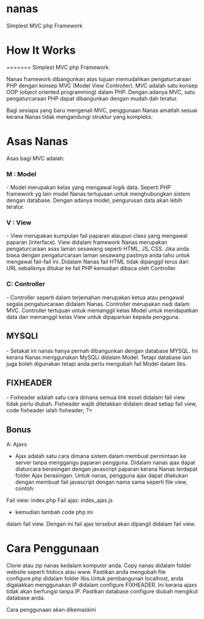 nanas
=====

Simplest MVC php Framework

<h1>How It Works</h1>
=======
Simplest MVC php Framework.

Nanas framework dibangunkan atas tujuan memudahkan pengaturcaraan PHP dengan konsep MVC (Model View Controller). MVC adalah satu konsep OOP (object oriented programming) dalam PHP. Dengan adanya MVC, satu pengaturcaraan PHP dapat dibangunkan dengan mudah dah teratur.

Bagi sesiapa yang baru mengenali MVC, penggunaan Nanas amatlah sesuai kerana Nanas tidak mengandungi struktur yang kompleks. 

<h1>Asas Nanas</h1>

Asas bagi MVC adalah:

<h3>M : Model</h3>
- Model merupakan kelas yang mengawal logik data. Seperti PHP framework yg lain model Nanas tertujuaan untuk menghubungkan sistem dengan database. Dengan adanya model, pengurusan data akan lebih teratur.

<h3>V : View</h3>
- View merupakan kumpulan fail paparan ataupun class yang mengawal paparan (interface). View didalam framework Nanas merupakan pengaturcaraan asas laman sesawang seperti HTML, JS, CSS. Jika anda biasa dengan pengaturcaraan laman sesawang pastinya anda tahu untuk mengawal fail-fail ini. Didalam Nanas fail HTML tidak dipanggil terus dari URL sebaliknya ditukar ke fail PHP kemudian dibaca oleh Controller.

<h3>C: Controller</h3>
- Controller seperti dalam terjemahan merupakan ketua atau pengawal segala pengaturcaraan didalam Nanas. Controller merupakan nadi dalam MVC. Controller tertujuan untuk memanggil kelas Model untuk mendapatkan data dan memanggil kelas View untuk dipaparkan kepada pengguna.

<h2>MYSQLI</h2>
- Setakat ini nanas hanya pernah dibangunkan dengan database MYSQL. Ini kerana Nanas menggunakan MySQLi didalam Model. Tetapi database lain juga boleh digunakan tetapi anda perlu mengubah fail Model dalam libs.

<h2>FIXHEADER</h2>
- Fixheader adalah satu cara dimana semua link esset didalam fail view tidak perlu diubah. Fixheader wajib diletakkan didalam dead setiap fail view, code fixheader ialah <?= $this->fixheader; ?>

<h2>Bonus</h2>

A: Ajaxs
- Ajax adalah satu cara dimana sistem dalam membuat permintaan ke server tanpa menggangu paparan pengguna. Didalam nanas ajax dapat diaturcara berasingan dengan javascript paparan kerana Nanas terdapat folder Ajax berasingan. Untuk nanas, pengguna ajax dapat dilakukan dengan membuat fail javascript dengan nama sama seperti file view, contoh: 

Fail view: index.php
Fail ajax: index_ajax.js

- kemudian tambah code php ini <?= $ajax; ?> 

dalam fail view. Dengan ini fail ajax tersebut akan dipangil didalam fail view.

<h1>Cara Penggunaan</h1>

Clone atau zip nanas kedalam komputer anda. Copy nanas didalam folder website seperti htdocs atau www. Pastikan anda mengubah file configure.php didalam folder libs.Untuk pembangunan localhost, anda digalakkan menggunakan IP didalam configure FIXHEADER. Ini kerana ajaxs tidak akan berfungsi tanpa IP. Pastikan database configure diubah mengikut database anda.

Cara penggunaan akan dikemaskini 